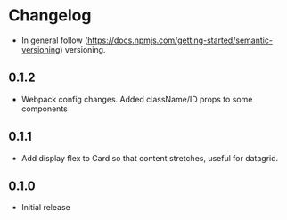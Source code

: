 # Changelog

* In general follow (https://docs.npmjs.com/getting-started/semantic-versioning) versioning.

## <next>

## 0.1.2
* Webpack config changes. Added className/ID props to some components

## 0.1.1
* Add display flex to Card so that content stretches, useful for datagrid.

## 0.1.0
* Initial release
